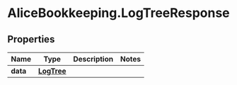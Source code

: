 # AliceBookkeeping.LogTreeResponse

## Properties

Name | Type | Description | Notes
------------ | ------------- | ------------- | -------------
**data** | [**LogTree**](LogTree.md) |  | 


